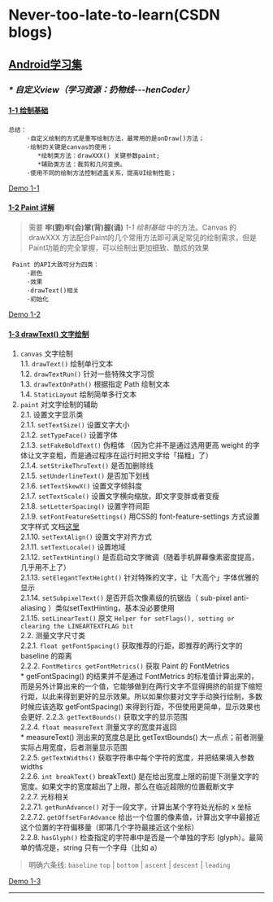 # Never-too-late-to-learn(CSDN blogs)
## [Android学习集](https://blog.csdn.net/xiaole0313/article/details/51714223 "如何自学Android, 教大家玩爆Android")

### _* 自定义view（学习资源：扔物线---henCoder）_
#### [1-1 绘制基础](https://hencoder.com/ui-1-1/)

    总结：
         ·自定义绘制的方式是重写绘制方法，最常用的是onDraw()方法；
         ·绘制的关键是canvas的使用；
            *绘制类方法：drawXXX() 关键参数paint;
            *辅助类方法：裁剪和几何变换。
         ·使用不同的绘制方法控制遮盖关系，提高UI绘制性能；    
[Demo 1-1](https://github.com/yztcit/PracticeDraw1 "绘制基础")

#### [1-2 Paint 详解](http://hencoder.com/ui-1-2/)

>  需要 **牢(要)牢(会)掌(背)握(诵)** _1-1 绘制基础_ 中的方法。Canvas 的 drawXXX 方法配合Paint的几个常用方法即可满足常见的绘制需求，但是Paint功能的完全掌握，可以绘制出更加细致、酷炫的效果

     Paint 的API大致可分为四类：
         ·颜色
         ·效果
         ·drawText()相关
         ·初始化
[Demo 1-2](https://github.com/yztcit/PracticeDraw2 "Paint 详解")

#### [1-3 drawText() 文字绘制](https://hencoder.com/ui-1-3/)  

1. `canvas` 文字绘制  
    1.1. `drawText()` 绘制单行文本  
    1.2. `drawTextRun()` 针对一些特殊文字习惯  
    1.3. `drawTextOnPath()` 根据指定 Path 绘制文本  
    1.4. `StaticLayout` 绘制简单多行文本  
2. `paint` 对文字绘制的辅助  
    2.1. 设置文字显示类  
        2.1.1. `setTextSize()` 设置文字大小  
        2.1.2. `setTypeFace()` 设置字体  
        2.1.3. `setFakeBoldText()` 伪粗体 （因为它并不是通过选用更高 weight 的字体让文字变粗，而是通过程序在运行时把文字给「描粗」了）  
        2.1.4. `setStrikeThruText()` 是否加删除线  
        2.1.5. `setUnderlineText()` 是否加下划线  
        2.1.6. `setTextSkewX()` 设置文字倾斜度  
        2.1.7. `setTextScale()` 设置文字横向缩放，即文字变胖或者变瘦  
        2.1.8. `setLetterSpacing()` 设置字符间距  
        2.1.9. `setFontFeatureSettings()` 用CSS的 font-feature-settings 方式设置文字样式 文档[这里][font-feature-settings]  
        2.1.10. `setTextAlign()` 设置文字对齐方式  
        2.1.11. `setTextLocale()` 设置地域  
        2.1.12. `setTextHinting()` 是否启动文字微调（随着手机屏幕像素密度提高，几乎用不上了）  
        2.1.13. `setElegantTextHeight()` 针对特殊的文字，让「大高个」字体优雅的显示  
        2.1.14. `setSubpixelText()` 是否开启次像素级的抗锯齿（ sub-pixel anti-aliasing ）类似setTextHinting，基本没必要使用  
        2.1.15. `setLinearText()` 原文 `Helper for setFlags(), setting or clearing the LINEARTEXTFLAG bit`  
    2.2. 测量文字尺寸类  
        2.2.1. `float getFontSpacing()` 获取推荐的行距，即推荐的两行文字的 baseline 的距离  
        2.2.2. `FontMetircs getFontMetrics()` 获取 Paint 的 FontMetrics  
            * getFontSpacing() 的结果并不是通过 FontMetrics 的标准值计算出来的，而是另外计算出来的一个值，它能够做到在两行文字不显得拥挤的前提下缩短行距，以此来得到更好的显示效果。所以如果你要对文字手动换行绘制，多数时候应该选取 getFontSpacing() 来得到行距，不但使用更简单，显示效果也会更好.
        2.2.3. `getTextBounds()` 获取文字的显示范围  
        2.2.4. `float measureText` 测量文字的宽度并返回  
            * measureText() 测出来的宽度总是比 getTextBounds() 大一点点；前者测量实际占用宽度，后者测量显示范围  
        2.2.5. `getTextWidths()` 获取字符串中每个字符的宽度，并把结果填入参数 widths  
        2.2.6. `int breakText()` breakText() 是在给出宽度上限的前提下测量文字的宽度。如果文字的宽度超出了上限，那么在临近超限的位置截断文字  
        2.2.7. 光标相关  
            2.2.7.1. `getRunAdvance()` 对于一段文字，计算出某个字符处光标的 x 坐标  
            2.2.7.2. `getOffsetForAdvance` 给出一个位置的像素值，计算出文字中最接近这个位置的字符偏移量（即第几个字符最接近这个坐标）  
        2.2.8. `hasGlyph()` 检查指定的字符串中是否是一个单独的字形 (glyph）。最简单的情况是，string 只有一个字母（比如  a）  
> 明确六条线: `baseline`   `top` | `bottom` | `ascent` | `descent` | `leading`  
   
[Demo 1-3](https://github.com/yztcit/PracticeDraw3 "文字绘制")

-------------
[font-feature-settings]:https://www.w3.org/TR/css-fonts-3/#font-feature-settings-prop "CSS 文字样式"
